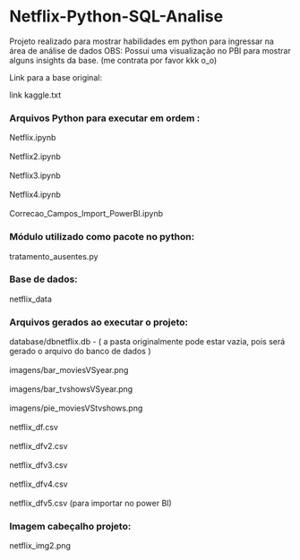 # Netflix-Python-SQL-Analise
Projeto realizado para mostrar habilidades em python para ingressar na área de análise de dados
OBS: Possui uma visualização no PBI para mostrar alguns insights da base.
(me contrata por favor kkk o_o) 


Link para a base original:

link kaggle.txt

<h3>Arquivos Python para executar em ordem :</h3> 
Netflix.ipynb</br>
<br>Netflix2.ipynb</br>
<br>Netflix3.ipynb</br>
<br>Netflix4.ipynb</br>
<br>Correcao_Campos_Import_PowerBI.ipynb</br>

<h3>Módulo utilizado como pacote no python:</h3>
tratamento_ausentes.py</br>

<h3>Base de dados:</h3>
netflix_data</br>

<h3>Arquivos gerados ao executar o projeto:</h3>
database/dbnetflix.db  - ( a pasta originalmente pode estar vazia, pois será gerado o arquivo do banco de dados )</br>
<br>imagens/bar_moviesVSyear.png</br>
<br>imagens/bar_tvshowsVSyear.png</br>
<br>imagens/pie_moviesVStvshows.png</br>
<br>netflix_df.csv</br>
<br>netflix_dfv2.csv</br>
<br>netflix_dfv3.csv</br>
<br>netflix_dfv4.csv</br>
<br>netflix_dfv5.csv (para importar no power BI)</br>

<h3>Imagem cabeçalho projeto:</h3>
netflix_img2.png</br>
